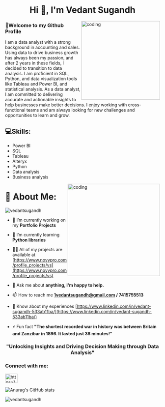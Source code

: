 
<h1 align="center">Hi 👋, I'm Vedant Sugandh</h1>
<img align="right" alt="coding" width="256" src="https://camo.githubusercontent.com/8bf6f6d78abc81fcf9c49f10649423e73ea44bc248e83aaae8759d401c829a84/68747470733a2f2f70687973696373677572756b756c2e66696c65732e776f726470726573732e636f6d2f323031392f30322f6368617261637465722d312e676966">


### 🤗Welcome to my Github Profile
 I am a data analyst with a strong background in accounting and sales. Using data to drive business growth has always been my passion, and after 2 years in these fields, I decided to transition to data analysis. I am proficient in SQL, Python, and data visualization tools like Tableau and Power BI, and  statistical analysis. As a data analyst, I am committed to delivering accurate and actionable insights to help businesses make better decisions. I enjoy working with cross-functional teams and am always looking for new challenges and opportunities to learn and grow.
 
 


## 💻Skills: 
* Power BI
* SQL
* Tableau
* Alteryx
* Python
* Data analysis
* Business analysis
 <img align="right" alt="coding" width="300" src="https://camo.githubusercontent.com/c1dcb74cc1c1835b1d716f5051499a2814c683c806b15f04b0eba492863703e9/68747470733a2f2f63646e2e6472696262626c652e636f6d2f75736572732f3733303730332f73637265656e73686f74732f363538313234332f6176656e746f2e676966">

 
 
 
 
# 💫 About Me:
<p align="left"> <img src="https://komarev.com/ghpvc/?username=vedantsugandh&label=Profile%20views&color=0e75b6&style=flat" alt="vedantsugandh" /> </p>

- 🔭 I’m currently working on my **Portfolio Projects**

- 🌱 I’m currently learning **Python libraries**

- 👨‍💻 All of my projects are available at [https://www.novypro.com/profile_projects/vs](https://www.novypro.com/profile_projects/vs)

- 💬 Ask me about **anything, I'm happy to help.**

- 📫 How to reach me **1vedantsugandh@gmail.com / 7415755513**

- 📄 Know about my experiences [https://www.linkedin.com/in/vedant-sugandh-533ab11ba/](https://www.linkedin.com/in/vedant-sugandh-533ab11ba/)

- ⚡ Fun fact **"The shortest recorded war in history was between Britain and Zanzibar in 1896. It lasted just 38 minutes!"**

<h3 align="center">"Unlocking Insights and Driving Decision Making through Data Analysis"</h3>

<h3 align="left">Connect with me:</h3>
<p align="left">
<a href="https://linkedin.com/in/https://www.linkedin.com/in/vedant-sugandh-533ab11ba/" target="blank"><img align="center" src="https://raw.githubusercontent.com/rahuldkjain/github-profile-readme-generator/master/src/images/icons/Social/linked-in-alt.svg" alt="https://www.linkedin.com/in/vedant-sugandh-533ab11ba/" height="30" width="40" /></a>
</p>










![Anurag's GitHub stats](https://github-readme-stats.vercel.app/api?username=vedantsugandh&theme=dark&show_icons=true)

<p><img align="center" src="https://github-readme-streak-stats.herokuapp.com/?user=vedantsugandh&theme=dark" alt="vedantsugandh" /></p>


